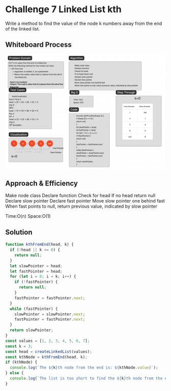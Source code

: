 # Challenge 7 Linked List kth

Write a method to find the value of the node k numbers away from the end of the linked list.

## Whiteboard Process

![whiteboard image](./CC7WB.png)

## Approach & Efficiency

Make node class
Declare function
Check for head
If no head return null
Declare slow pointer
Declare fast pointer
Move slow pointer one behind fast
When fast points to null, return previous value, indicated by slow pointer

Time:O(n)
Space:O(1)

## Solution

```javascript
function kthFromEnd(head, k) {
  if (!head || k <= 0) {
    return null;
  }
  let slowPointer = head;
  let fastPointer = head;
  for (let i = 0; i < k; i++) {
    if (!fastPointer) {
      return null;
    }
    fastPointer = fastPointer.next;
  }
  while (fastPointer) {
    slowPointer = slowPointer.next;
    fastPointer = fastPointer.next;
  }
  return slowPointer;
}
const values = [1, 2, 3, 4, 5, 6, 7];
const k = 3;
const head = createLinkedList(values);
const kthNode = kthFromEnd(head, k);
if (kthNode) {
  console.log(`The ${k}th node from the end is: ${kthNode.value}`);
} else {
  console.log(`The list is too short to find the ${k}th node from the end.`);
}
```
